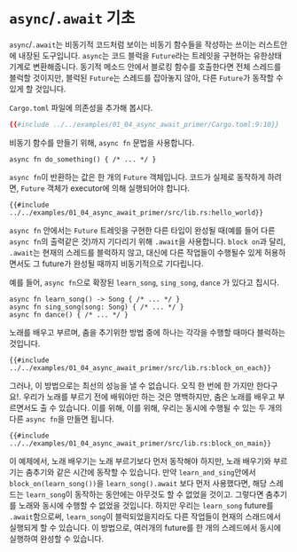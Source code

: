 # `async`/`.await` 기초

`async`/`.await`는 비동기적 코드처럼 보이는 비동기 함수들을 작성하는 쓰이는
러스트안에 내장된 도구입니다. `async`는 코드 블럭을 `Future`라는 트레잇을
구현하는 유한상태기계로 변환해줍니다. 동기적 메소드 안에서 블로킹 함수를
호출한다면 전체 스레드를 블럭할 것이지만, 블럭된 `Future`는 스레드를 잡아놓지
않아, 다른 `Future`가 동작할 수 있게 할 것입니다.

`Cargo.toml` 파일에 의존성을 추가해 봅시다.

```toml
{{#include ../../examples/01_04_async_await_primer/Cargo.toml:9:10}}
```

비동기 함수를 만들기 위해, `async fn` 문법을 사용합니다.

```rust,edition2018
async fn do_something() { /* ... */ }
```

`async fn`이 반환하는 값은 한 개의 `Future` 객체입니다. 코드가 실제로 동작하게
하려면, `Future` 객체가 executor에 의해 실행되어야 합니다.

```rust,edition2018
{{#include ../../examples/01_04_async_await_primer/src/lib.rs:hello_world}}
```

`async fn` 안에서는 `Future` 트레잇을 구현한 다른 타입이 완성될 때(예를 들어
다른 `async fn`의 출력같은 것)까지 기다리기 위해 `.await`을 사용합니다. `block
on`과 달리, `.await`는 현재의 스레드를 블럭하지 않고, 대신에 다른 작업들이
수행될수 있게 허용하면서도 그 future가 완성될 때까지 비동기적으로 기다립니다.

예를 들어, `async fn`으로 확장된 `learn_song`, `sing_song`, `dance` 가 있다고
칩시다.

```rust,ignore
async fn learn_song() -> Song { /* ... */ }
async fn sing_song(song: Song) { /* ... */ }
async fn dance() { /* ... */ }
```

노래를 배우고 부르며, 춤을 추기위한 방법 중에 하나는 각각을 수행할 때마다
블럭하는 것입니다.

```rust,ignore
{{#include ../../examples/01_04_async_await_primer/src/lib.rs:block_on_each}}
```

그러나, 이 방법으로는 최선의 성능을 낼 수 없습니다. 오직 한 번에 한 가지만
한다구요!. 우리가 노래를 부르기 전에 배워야만 하는 것은 명백하지만, 춤은 노래를
배우고 부르면서도 출 수 있습니다. 이를 위해, 이를 위해, 우리는 동시에 수행될 수
있는 두 개의 다른 `async fn`을 만들면 됩니다.

```rust,ignore
{{#include ../../examples/01_04_async_await_primer/src/lib.rs:block_on_main}}
```

이 예제에서, 노래 배우기는 노래 부르기보다 먼저 동작해야 하지만, 노래 배우기와
부르기는 춤추기와 같은 시간에 동작할 수 있습니다. 만약 `learn_and_sing`안에서
`block_on(learn_song())`을 `learn_song().await` 보다 먼저 사용했다면, 해당
스레드는 `learn_song`이 동작하는 동안에는 아무것도 할 수 없었을 것이고. 그렇다면
춤추기를 노래와 동시에 수행할 수 없었을 것입니다. 하지만 우리는 `learn_song`
future를 `.await`함으로써, `learn_song`이 블럭되었을지라도 다른 작업들이 현재의
스래드에서 실행되게 할 수 있습니다. 이 방법으로, 여러개의 future를 한 개의
스레드에서 동시에 실행하여 완성할 수 있습니다.
